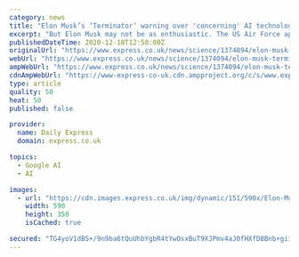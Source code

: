 ```yaml
---
category: news
title: "Elon Musk’s ‘Terminator’ warning over 'concerning' AI technology tested in USAF spy plane"
excerpt: "But Elon Musk may not be as enthusiastic. The US Air Force applied research techniques published by DeepMind, the British AI research company, in order to develop their algorithm for military use."
publishedDateTime: 2020-12-18T12:50:00Z
originalUrl: "https://www.express.co.uk/news/science/1374094/elon-musk-terminator-artificial-intelligence-us-air-force-u2-spy-plane-deepmind-spt"
webUrl: "https://www.express.co.uk/news/science/1374094/elon-musk-terminator-artificial-intelligence-us-air-force-u2-spy-plane-deepmind-spt"
ampWebUrl: "https://www.express.co.uk/news/science/1374094/elon-musk-terminator-artificial-intelligence-us-air-force-u2-spy-plane-deepmind-spt/amp"
cdnAmpWebUrl: "https://www-express-co-uk.cdn.ampproject.org/c/s/www.express.co.uk/news/science/1374094/elon-musk-terminator-artificial-intelligence-us-air-force-u2-spy-plane-deepmind-spt/amp"
type: article
quality: 50
heat: 50
published: false

provider:
  name: Daily Express
  domain: express.co.uk

topics:
  - Google AI
  - AI

images:
  - url: "https://cdn.images.express.co.uk/img/dynamic/151/590x/Elon-Musk-has-sent-warnings-over-AI-1374094.jpg?r=1608307647880"
    width: 590
    height: 350
    isCached: true

secured: "TG4yoV1dBS+/9n9ba6tQuUhbYgbR4tYwOsxBuT9XJPmv4aJ0fHXfD8Bnb+giibK5NBeZiYPRHBXIVBNdKaOA2PLPxoAtGcw32cn5yMg2/RuRpfqQ6ELsmt6Tk81nLN/pNYpSBW05j08KxS26I9Dxkvx/tLUiZNbXbrCgoKvtI46pJPggBy34GCCErIE42T0GA1RpSa7w1q5pwxXljREKGxqphWHj5TsTOw2teLgxlsxujpJrU9eFEWKozhPe7Dg7a2AYREpQugS8M8pBtQnrNWGyyV8t0RBrl4gxXUI//kAF52bKUZWZNHcbLGCllSBpMF1sXAYsimyogZktxsusJabXtph7RHlk/Sv4d2VBzjc=;MwVDpn7bHwm6oc61RgqiUw=="
---
```


